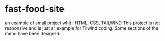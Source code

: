 # fast-food-site
an example of small project whit : HTML, CSS, TAILWIND
This project is not responsive and is just an example for Tilwind coding.
Some sections of the menu have been designed.
